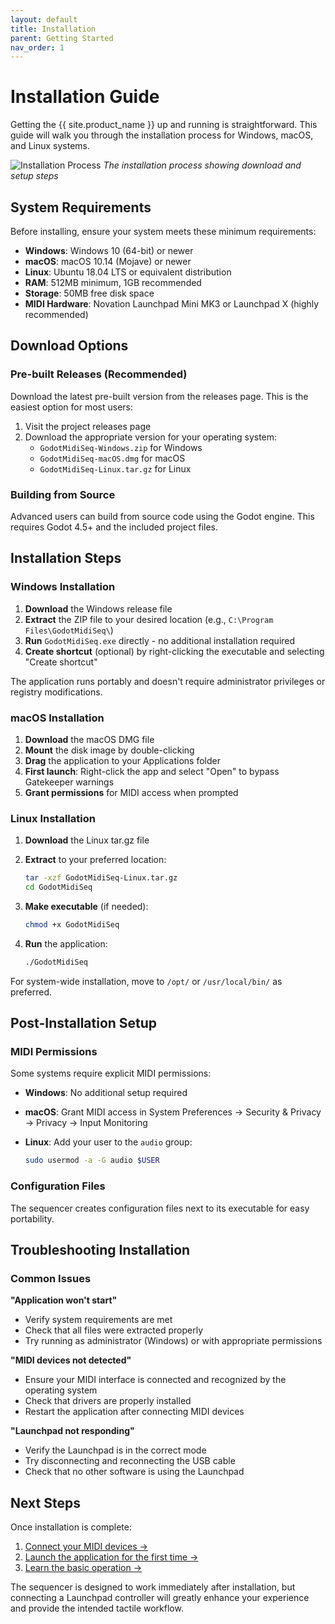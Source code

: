 ```yaml
---
layout: default
title: Installation
parent: Getting Started
nav_order: 1
---
```


# Installation Guide

Getting the {{ site.product_name }} up and running is straightforward. This guide will walk you through the installation process for Windows, macOS, and Linux systems.

![Installation Process](docs/img/installation-process.jpg)
*The installation process showing download and setup steps*

## System Requirements

Before installing, ensure your system meets these minimum requirements:

- **Windows**: Windows 10 (64-bit) or newer
- **macOS**: macOS 10.14 (Mojave) or newer  
- **Linux**: Ubuntu 18.04 LTS or equivalent distribution
- **RAM**: 512MB minimum, 1GB recommended
- **Storage**: 50MB free disk space
- **MIDI Hardware**: Novation Launchpad Mini MK3 or Launchpad X (highly recommended)

## Download Options

### Pre-built Releases (Recommended)

Download the latest pre-built version from the releases page. This is the easiest option for most users:

1. Visit the project releases page
2. Download the appropriate version for your operating system:
   - `GodotMidiSeq-Windows.zip` for Windows
   - `GodotMidiSeq-macOS.dmg` for macOS
   - `GodotMidiSeq-Linux.tar.gz` for Linux

### Building from Source

Advanced users can build from source code using the Godot engine. This requires Godot 4.5+ and the included project files.

## Installation Steps

### Windows Installation

1. **Download** the Windows release file
2. **Extract** the ZIP file to your desired location (e.g., `C:\Program Files\GodotMidiSeq\`)
3. **Run** `GodotMidiSeq.exe` directly - no additional installation required
4. **Create shortcut** (optional) by right-clicking the executable and selecting "Create shortcut"

The application runs portably and doesn't require administrator privileges or registry modifications.

### macOS Installation

1. **Download** the macOS DMG file
2. **Mount** the disk image by double-clicking
3. **Drag** the application to your Applications folder
4. **First launch**: Right-click the app and select "Open" to bypass Gatekeeper warnings
5. **Grant permissions** for MIDI access when prompted

### Linux Installation

1. **Download** the Linux tar.gz file
2. **Extract** to your preferred location:

   ```bash
   tar -xzf GodotMidiSeq-Linux.tar.gz
   cd GodotMidiSeq
   ```

3. **Make executable** (if needed):

   ```bash
   chmod +x GodotMidiSeq
   ```

4. **Run** the application:

   ```bash
   ./GodotMidiSeq
   ```

For system-wide installation, move to `/opt/` or `/usr/local/bin/` as preferred.

## Post-Installation Setup

### MIDI Permissions

Some systems require explicit MIDI permissions:

- **Windows**: No additional setup required
- **macOS**: Grant MIDI access in System Preferences → Security & Privacy → Privacy → Input Monitoring
- **Linux**: Add your user to the `audio` group:

  ```bash
  sudo usermod -a -G audio $USER
  ```

### Configuration Files

The sequencer creates configuration files next to its executable for easy portability.

## Troubleshooting Installation

### Common Issues

**"Application won't start"**

- Verify system requirements are met
- Check that all files were extracted properly
- Try running as administrator (Windows) or with appropriate permissions

**"MIDI devices not detected"**

- Ensure your MIDI interface is connected and recognized by the operating system
- Check that drivers are properly installed
- Restart the application after connecting MIDI devices

**"Launchpad not responding"**

- Verify the Launchpad is in the correct mode
- Try disconnecting and reconnecting the USB cable
- Check that no other software is using the Launchpad

## Next Steps

Once installation is complete:

1. [Connect your MIDI devices →](../midi-setup.html)
2. [Launch the application for the first time →](first-launch.html)
3. [Learn the basic operation →](basic-operation.html)

The sequencer is designed to work immediately after installation, but connecting a Launchpad controller will greatly enhance your experience and provide the intended tactile workflow.
